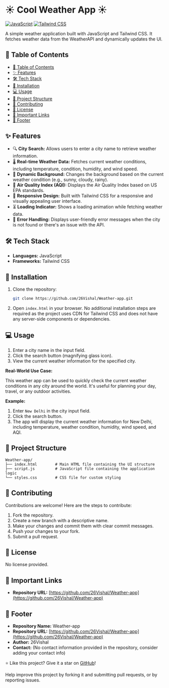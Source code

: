 # ☀️ Cool Weather App ☀️

[![JavaScript](https://img.shields.io/badge/JavaScript-yellow?style=flat-square&logo=javascript)](https://www.javascript.com)
[![Tailwind CSS](https://img.shields.io/badge/Tailwind_CSS-38B2AC?style=flat-square&logo=tailwind-css&logoColor=white)](https://tailwindcss.com/)

A simple weather application built with JavaScript and Tailwind CSS. It fetches weather data from the WeatherAPI and dynamically updates the UI.

## 📌 Table of Contents

- [📌 Table of Contents](#-table-of-contents)
- [✨ Features](#-features)
- [🛠️ Tech Stack](#️-tech-stack)
- [🚀 Installation](#-installation)
- [💻 Usage](#-usage)
- [📂 Project Structure](#-project-structure)
- [🤝 Contributing](#-contributing)
- [📜 License](#-license)
- [🔗 Important Links](#-important-links)
- [📝 Footer](#-footer)

## ✨ Features

- 🔍 **City Search:** Allows users to enter a city name to retrieve weather information.
- 🌡️ **Real-time Weather Data:** Fetches current weather conditions, including temperature, condition, humidity, and wind speed.
- 🎨 **Dynamic Background:** Changes the background based on the current weather condition (e.g., sunny, cloudy, rainy).
- 💨 **Air Quality Index (AQI):** Displays the Air Quality Index based on US EPA standards.
- 📱 **Responsive Design:** Built with Tailwind CSS for a responsive and visually appealing user interface.
- ⏳ **Loading Indicator:** Shows a loading animation while fetching weather data.
- 🚫 **Error Handling:** Displays user-friendly error messages when the city is not found or there's an issue with the API.

## 🛠️ Tech Stack

- **Languages:** JavaScript
- **Frameworks:** Tailwind CSS

## 🚀 Installation

1.  Clone the repository:
    ```bash
    git clone https://github.com/26Vishal/Weather-app.git
    ```
2.  Open `index.html` in your browser. No additional installation steps are required as the project uses CDN for Tailwind CSS and does not have any server-side components or dependencies.

## 💻 Usage

1.  Enter a city name in the input field.
2.  Click the search button (magnifying glass icon).
3.  View the current weather information for the specified city.

**Real-World Use Case:**

This weather app can be used to quickly check the current weather conditions in any city around the world. It's useful for planning your day, travel, or any outdoor activities.

**Example:**

1.  Enter `New Delhi` in the city input field.
2.  Click the search button.
3.  The app will display the current weather information for New Delhi, including temperature, weather condition, humidity, wind speed, and AQI.

## 📂 Project Structure

```
Weather-app/
├── index.html        # Main HTML file containing the UI structure
├── script.js         # JavaScript file containing the application logic
└── styles.css        # CSS file for custom styling
```

## 🤝 Contributing

Contributions are welcome! Here are the steps to contribute:

1.  Fork the repository.
2.  Create a new branch with a descriptive name.
3.  Make your changes and commit them with clear commit messages.
4.  Push your changes to your fork.
5.  Submit a pull request.

## 📜 License

No license provided.

## 🔗 Important Links

- **Repository URL:** [https://github.com/26Vishal/Weather-app](https://github.com/26Vishal/Weather-app)

## 📝 Footer

-   **Repository Name:** Weather-app
-   **Repository URL:** [https://github.com/26Vishal/Weather-app](https://github.com/26Vishal/Weather-app)
-   **Author:** 26Vishal
-   **Contact:** (No contact information provided in the repository, consider adding your contact info)

⭐️ Like this project? Give it a star on [GitHub](https://github.com/26Vishal/Weather-app)!

Help improve this project by forking it and submitting pull requests, or by reporting issues.

